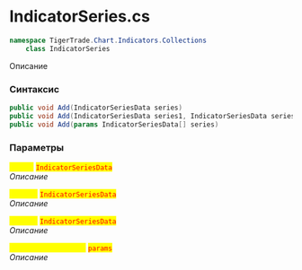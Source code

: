 
# IndicatorSeries.cs
```csharp
namespace TigerTrade.Chart.Indicators.Collections  
    class IndicatorSeries
```

Описание

### Синтаксис
```csharp
public void Add(IndicatorSeriesData series)
public void Add(IndicatorSeriesData series1, IndicatorSeriesData series2)
public void Add(params IndicatorSeriesData[] series)
```

### Параметры  
<mark style="color:yellow;">**`series`**</mark> <mark style="color:red;">`IndicatorSeriesData`</mark>  
 *Описание*  
  
<mark style="color:yellow;">**`series1`**</mark> <mark style="color:red;">`IndicatorSeriesData`</mark>  
 *Описание*  
  
<mark style="color:yellow;">**`series2`**</mark> <mark style="color:red;">`IndicatorSeriesData`</mark>  
 *Описание*  
  
<mark style="color:yellow;">**`IndicatorSeriesData`**</mark> <mark style="color:red;">`params`</mark>  
 *Описание*  
  

                    
                    